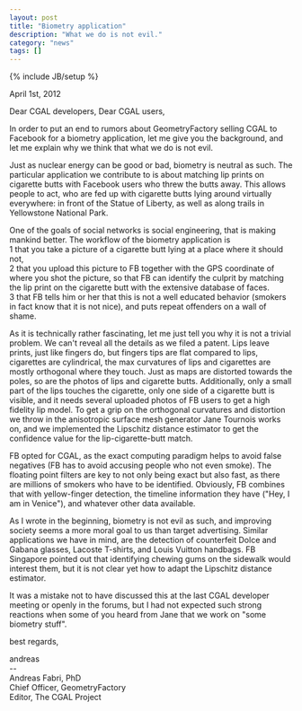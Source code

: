 ```yaml
---
layout: post
title: "Biometry application"
description: "What we do is not evil."
category: "news"
tags: []
---
```

{% include JB/setup %}

<p>
April 1st, 2012
<p>

<p>
Dear CGAL developers, Dear CGAL users,
</p>

<p>
In order to put an end to rumors about GeometryFactory
selling CGAL to Facebook for a biometry application,
let me give you the background, and let me explain why
we think that what we do is not evil.
</p>

<p>
Just as nuclear energy can be good or bad, biometry is
neutral as such. The particular application we contribute
to is about matching lip prints on cigarette butts with
Facebook users who threw the butts away. This allows people
to act, who are fed up with cigarette butts lying around
virtually  everywhere: in front of the Statue of Liberty,
as well as along trails in Yellowstone National Park.
</p>

<p>
One of the goals of social networks is social engineering,
that is making mankind better. The workflow of the
biometry application is
<br> 1 that you take a picture of a cigarette butt lying at a
   place where it should not,
<br> 2 that you upload this picture to FB together with the GPS
   coordinate of where you shot the picture, so that FB can
   identify the culprit by matching the lip print on the
   cigarette butt with the extensive database of faces.
<br>3 that FB tells him or her that this is not a well educated
   behavior (smokers in fact know that it is not nice), and
   puts repeat offenders on a wall of shame.
</p>

<p>
As it is technically rather fascinating, let me just
tell you why it is not a trivial problem. We can't reveal
all the details as we filed a patent. Lips leave prints,
just like fingers do, but fingers tips are flat compared
to lips, cigarettes are cylindrical, the max curvatures
of lips and cigarettes are mostly orthogonal where
they touch. Just as maps are distorted towards the poles,
so are the photos of lips and cigarette butts.  Additionally,
only a small part of the lips touches the cigarette,
only one side of a cigarette butt is visible, and it needs
several uploaded photos of FB users to get a high
fidelity lip model.  To get a grip on the orthogonal
curvatures and distortion we throw in the anisotropic
surface mesh generator Jane Tournois works on, and
we implemented the Lipschitz distance estimator to
get the confidence value for the lip-cigarette-butt match.
</p>

<p>
FB opted for CGAL, as the exact computing paradigm
helps to avoid false negatives (FB has to avoid accusing
people who not even smoke). The floating point filters
are key to not only being exact but also fast, as there
are millions of smokers who have to be identified.
Obviously, FB combines that with yellow-finger detection,
the timeline information they have ("Hey, I am in Venice"),
and whatever other data available.
</p>

<p>
As I wrote in the beginning, biometry is not evil as
such, and improving society seems a more moral goal
to us than target advertising. Similar applications
we have in mind, are the detection of counterfeit Dolce
and Gabana glasses, Lacoste T-shirts, and Louis Vuitton
handbags. FB Singapore pointed out that identifying
chewing gums on the sidewalk would interest them, but
it is not clear yet how to adapt the Lipschitz distance
estimator.
</p>

<p>
It was a mistake not to have discussed this at the last
CGAL developer meeting or openly in the forums, but I
had not expected such strong reactions when some of you
heard from Jane that we work on "some biometry stuff".
</p>

<p>
best regards,
</p>

<p>
andreas
<br>-- 
<br>Andreas Fabri, PhD
<br>Chief Officer, GeometryFactory
<br>Editor, The CGAL Project
</p>
